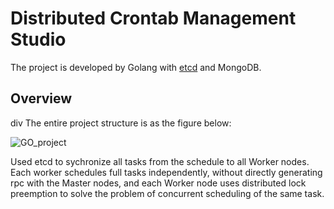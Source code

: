 # Distributed Crontab Management Studio

The project is developed by Golang with [etcd](https://etcd.io/) and MongoDB.


## Overview ##
div
The entire project structure is as the figure below:

![GO_project](https://user-images.githubusercontent.com/65502269/189682207-285434f2-1239-40c7-af7b-1344c42cd41d.jpeg)

Used etcd to sychronize all tasks from the schedule to all Worker nodes. Each worker schedules full tasks independently, without directly generating rpc with the Master nodes, and each Worker node uses distributed lock preemption to solve the problem of concurrent scheduling of the same task.

